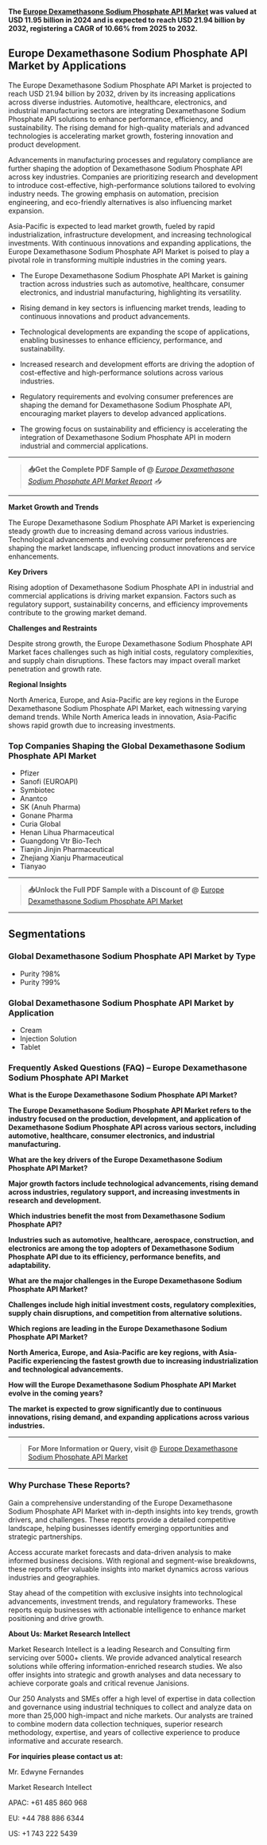 <p><strong>The <a href="https://www.marketresearchintellect.com/download-sample/?rid=950820&amp;utm_source=Pulse-April-Europe&amp;utm_medium=852">Europe Dexamethasone Sodium Phosphate API Market</a> was valued at USD 11.95 billion in 2024 and is expected to reach USD 21.94 billion by 2032, registering a CAGR of 10.66% from 2025 to 2032.</strong></p><h2>Europe Dexamethasone Sodium Phosphate API Market by Applications&nbsp;</h2><p><p>The Europe Dexamethasone Sodium Phosphate API Market is projected to reach USD 21.94 billion by 2032, driven by its increasing applications across diverse industries. Automotive, healthcare, electronics, and industrial manufacturing sectors are integrating Dexamethasone Sodium Phosphate API solutions to enhance performance, efficiency, and sustainability. The rising demand for high-quality materials and advanced technologies is accelerating market growth, fostering innovation and product development.</p><p>Advancements in manufacturing processes and regulatory compliance are further shaping the adoption of Dexamethasone Sodium Phosphate API across key industries. Companies are prioritizing research and development to introduce cost-effective, high-performance solutions tailored to evolving industry needs. The growing emphasis on automation, precision engineering, and eco-friendly alternatives is also influencing market expansion.</p><p>Asia-Pacific is expected to lead market growth, fueled by rapid industrialization, infrastructure development, and increasing technological investments. With continuous innovations and expanding applications, the Europe Dexamethasone Sodium Phosphate API Market is poised to play a pivotal role in transforming multiple industries in the coming years.</p></p><ul><li><p>The Europe Dexamethasone Sodium Phosphate API Market is gaining traction across industries such as automotive, healthcare, consumer electronics, and industrial manufacturing, highlighting its versatility.</p></li><li><p>Rising demand in key sectors is influencing market trends, leading to continuous innovations and product advancements.</p></li><li><p>Technological developments are expanding the scope of applications, enabling businesses to enhance efficiency, performance, and sustainability.</p></li><li><p>Increased research and development efforts are driving the adoption of cost-effective and high-performance solutions across various industries.</p></li><li><p>Regulatory requirements and evolving consumer preferences are shaping the demand for Dexamethasone Sodium Phosphate API, encouraging market players to develop advanced applications.</p></li><li><p>The growing focus on sustainability and efficiency is accelerating the integration of Dexamethasone Sodium Phosphate API in modern industrial and commercial applications.</p></li></ul><hr /><blockquote><p><strong><span class="font-[700]">📥Get the Complete PDF Sample of @ </span></strong><em><span class="font-[700]"><a href="https://www.marketresearchintellect.com/download-sample/?rid=950820&amp;utm_source=Pulse-April-Europe&amp;utm_medium=852" target="_blank" data-tracking-control-name="article-ssr-frontend-pulse_little-text-block" data-tracking-will-navigate="" data-test-link="">Europe Dexamethasone Sodium Phosphate API Market Report</a>&nbsp;📥</span></em></p></blockquote><hr /><p class="" data-start="77" data-end="360"><strong data-start="77" data-end="105">Market Growth and Trends</strong></p><p class="" data-start="77" data-end="360">The Europe Dexamethasone Sodium Phosphate API Market is experiencing steady growth due to increasing demand across various industries. Technological advancements and evolving consumer preferences are shaping the market landscape, influencing product innovations and service enhancements.</p><p class="" data-start="362" data-end="606"><strong data-start="362" data-end="377">Key Drivers</strong></p><p class="" data-start="362" data-end="606">Rising adoption of Dexamethasone Sodium Phosphate API in industrial and commercial applications is driving market expansion. Factors such as regulatory support, sustainability concerns, and efficiency improvements contribute to the growing market demand.</p><p class="" data-start="608" data-end="849"><strong data-start="608" data-end="637">Challenges and Restraints</strong></p><p class="" data-start="608" data-end="849">Despite strong growth, the Europe Dexamethasone Sodium Phosphate API Market faces challenges such as high initial costs, regulatory complexities, and supply chain disruptions. These factors may impact overall market penetration and growth rate.</p><p class="" data-start="851" data-end="1095"><strong data-start="851" data-end="872">Regional Insights</strong></p><p class="" data-start="851" data-end="1095">North America, Europe, and Asia-Pacific are key regions in the Europe Dexamethasone Sodium Phosphate API Market, each witnessing varying demand trends. While North America leads in innovation, Asia-Pacific shows rapid growth due to increasing investments.</p><p><h3>Top Companies Shaping the Global Dexamethasone Sodium Phosphate API Market </h3><ul><li>Pfizer</li><li>Sanofi (EUROAPI)</li><li>Symbiotec</li><li>Anantco</li><li>SK (Anuh Pharma)</li><li>Gonane Pharma</li><li>Curia Global</li><li>Henan Lihua Pharmaceutical</li><li>Guangdong Vtr Bio-Tech</li><li>Tianjin Jinjin Pharmaceutical</li><li>Zhejiang Xianju Pharmaceutical</li><li>Tianyao</li></ul></p><hr /><blockquote><p><strong>📥Unlock the Full PDF Sample with a Discount of @</strong> <a href="https://www.marketresearchintellect.com/ask-for-discount/?rid=950820&amp;utm_source=Pulse-April-Europe&amp;utm_medium=852">Europe Dexamethasone Sodium Phosphate API Market</a></p></blockquote><hr /><p><h2>Segmentations</h2><h3>Global Dexamethasone Sodium Phosphate API Market by Type</h3><ul><li>Purity ?98%</li><li>Purity ?99%</li></ul><h3>Global Dexamethasone Sodium Phosphate API Market by Application</h3><ul><li>Cream</li><li>Injection Solution</li><li>Tablet</li></ul></p><h3><strong>Frequently Asked Questions (FAQ) &ndash; Europe Dexamethasone Sodium Phosphate API Market</strong></h3><p><strong>What is the Europe Dexamethasone Sodium Phosphate API Market?</strong></p><p><strong>The Europe Dexamethasone Sodium Phosphate API Market refers to the industry focused on the production, development, and application of Dexamethasone Sodium Phosphate API across various sectors, including automotive, healthcare, consumer electronics, and industrial manufacturing.</strong></p><p><strong>What are the key drivers of the Europe Dexamethasone Sodium Phosphate API Market?</strong></p><p><strong>Major growth factors include technological advancements, rising demand across industries, regulatory support, and increasing investments in research and development.</strong></p><p><strong>Which industries benefit the most from Dexamethasone Sodium Phosphate API?</strong></p><p><strong>Industries such as automotive, healthcare, aerospace, construction, and electronics are among the top adopters of Dexamethasone Sodium Phosphate API due to its efficiency, performance benefits, and adaptability.</strong></p><p><strong>What are the major challenges in the Europe Dexamethasone Sodium Phosphate API Market?</strong></p><p><strong>Challenges include high initial investment costs, regulatory complexities, supply chain disruptions, and competition from alternative solutions.</strong></p><p><strong>Which regions are leading in the Europe Dexamethasone Sodium Phosphate API Market?</strong></p><p><strong>North America, Europe, and Asia-Pacific are key regions, with Asia-Pacific experiencing the fastest growth due to increasing industrialization and technological advancements.</strong></p><p><strong>How will the Europe Dexamethasone Sodium Phosphate API Market evolve in the coming years?</strong></p><p><strong>The market is expected to grow significantly due to continuous innovations, rising demand, and expanding applications across various industries.</strong></p><hr /><blockquote><p><span class="font-[700]"><strong>For More Information or Query, visit&nbsp;@</strong>&nbsp;</span><span class="font-[700]"><a href="https://www.marketresearchintellect.com/product/global-dexamethasone-sodium-phosphate-api-market/?utm_source=Linkedin&utm_medium=852" target="_blank" data-tracking-control-name="article-ssr-frontend-pulse_little-text-block" data-tracking-will-navigate="" data-test-link="">Europe Dexamethasone Sodium Phosphate API Market</a></span></p></blockquote><hr /><h3><strong data-start="0" data-end="31">Why Purchase These Reports?</strong></h3><p class="" data-start="35" data-end="297">Gain a comprehensive understanding of the Europe Dexamethasone Sodium Phosphate API Market with in-depth insights into key trends, growth drivers, and challenges. These reports provide a detailed competitive landscape, helping businesses identify emerging opportunities and strategic partnerships.</p><p class="" data-start="299" data-end="540">Access accurate market forecasts and data-driven analysis to make informed business decisions. With regional and segment-wise breakdowns, these reports offer valuable insights into market dynamics across various industries and geographies.</p><p class="" data-start="542" data-end="784">Stay ahead of the competition with exclusive insights into technological advancements, investment trends, and regulatory frameworks. These reports equip businesses with actionable intelligence to enhance market positioning and drive growth.</p><p><strong><span class="font-[700]">About Us: Market Research Intellect</span></strong></p><p><span class="">Market Research Intellect is a leading Research and Consulting firm servicing over 5000+ clients. We provide advanced analytical research solutions while offering information-enriched research studies.&nbsp;</span>We also offer insights into strategic and growth analyses and data necessary to achieve corporate goals and critical revenue Janisions.</p><p><span class="">Our 250 Analysts and SMEs offer a high level of expertise in data collection and governance using industrial techniques to collect and analyze data on more than 25,000 high-impact and niche markets. Our analysts are trained to combine modern data collection techniques, superior research methodology, expertise, and years of collective experience to produce informative and accurate research.</span></p><p><strong>For inquiries please contact us at:</strong></p><p>Mr. Edwyne Fernandes</p><p>Market Research Intellect</p><p>APAC: +61 485 860 968</p><p>EU: +44 788 886 6344</p><p>US: +1 743 222 5439</p>